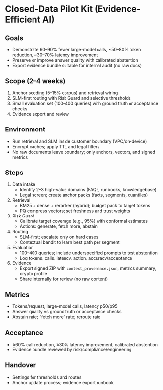 # Closed-Data Pilot Kit (Evidence-Efficient AI)

## Goals
- Demonstrate 60–90% fewer large-model calls, ~50–80% token reduction, ~30–70% latency improvement
- Preserve or improve answer quality with calibrated abstention
- Export evidence bundle suitable for internal audit (no raw docs)

## Scope (2–4 weeks)
1) Anchor seeding (5–15% corpus) and retrieval wiring
2) SLM-first routing with Risk Guard and selective thresholds
3) Small evaluation set (100–400 queries) with ground truth or acceptance checks
4) Evidence export and review

## Environment
- Run retrieval and SLM inside customer boundary (VPC/on-device)
- Encrypt caches; apply TTL and legal filters
- No raw documents leave boundary; only anchors, vectors, and signed metrics

## Steps
1. Data intake
   - Identify 2–3 high-value domains (FAQs, runbooks, knowledgebase)
   - Legal screen; create anchor packs (facts, segments, quantiles)
2. Retrieval
   - BM25 + dense + reranker (hybrid); budget pack to target tokens
   - PQ compress vectors; set freshness and trust weights
3. Risk Guard
   - Calibrate target coverage (e.g., 95%) with conformal estimates
   - Actions: generate, fetch more, abstain
4. Routing
   - SLM-first; escalate only on hard cases
   - Contextual bandit to learn best path per segment
5. Evaluation
   - 100–400 queries; include underspecified prompts to test abstention
   - Log tokens, calls, latency, action, accuracy/acceptance
6. Evidence
   - Export signed ZIP with `context_provenance.json`, metrics summary, crypto profile
   - Share internally for review (no raw content)

## Metrics
- Tokens/request, large-model calls, latency p50/p95
- Answer quality vs ground truth or acceptance checks
- Abstain rate; “fetch more” rate; reroute rate

## Acceptance
- ≥60% call reduction, ≥30% latency improvement, calibrated abstention
- Evidence bundle reviewed by risk/compliance/engineering

## Handover
- Settings for thresholds and routes
- Anchor update process; evidence export runbook
